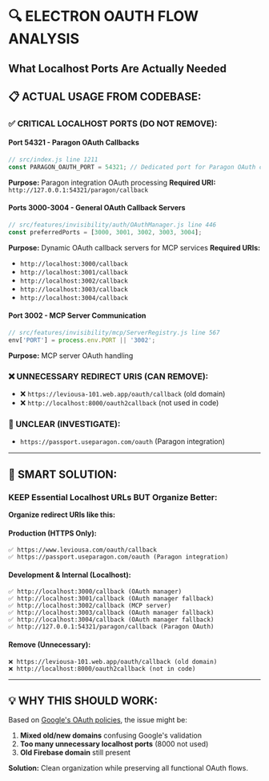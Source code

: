 # 🔍 ELECTRON OAUTH FLOW ANALYSIS
## What Localhost Ports Are Actually Needed

## 📋 **ACTUAL USAGE FROM CODEBASE:**

### **✅ CRITICAL LOCALHOST PORTS (DO NOT REMOVE):**

#### **Port 54321 - Paragon OAuth Callbacks**
```javascript
// src/index.js line 1211
const PARAGON_OAUTH_PORT = 54321; // Dedicated port for Paragon OAuth callbacks
```
**Purpose:** Paragon integration OAuth processing
**Required URI:** `http://127.0.0.1:54321/paragon/callback`

#### **Ports 3000-3004 - General OAuth Callback Servers**  
```javascript
// src/features/invisibility/auth/OAuthManager.js line 446
const preferredPorts = [3000, 3001, 3002, 3003, 3004];
```
**Purpose:** Dynamic OAuth callback servers for MCP services
**Required URIs:** 
- `http://localhost:3000/callback`
- `http://localhost:3001/callback` 
- `http://localhost:3002/callback`
- `http://localhost:3003/callback`
- `http://localhost:3004/callback`

#### **Port 3002 - MCP Server Communication**
```javascript
// src/features/invisibility/mcp/ServerRegistry.js line 567
env['PORT'] = process.env.PORT || '3002';
```
**Purpose:** MCP server OAuth handling

### **❌ UNNECESSARY REDIRECT URIS (CAN REMOVE):**

- ❌ `https://leviousa-101.web.app/oauth/callback` (old domain)
- ❌ `http://localhost:8000/oauth2callback` (not used in code)

### **🤔 UNCLEAR (INVESTIGATE):**
- `https://passport.useparagon.com/oauth` (Paragon integration)

---

## 🔧 **SMART SOLUTION:**

### **KEEP Essential Localhost URLs BUT Organize Better:**

**Organize redirect URIs like this:**

#### **Production (HTTPS Only):**
```
✅ https://www.leviousa.com/oauth/callback
✅ https://passport.useparagon.com/oauth (Paragon integration)
```

#### **Development & Internal (Localhost):**
```
✅ http://localhost:3000/callback (OAuth manager)
✅ http://localhost:3001/callback (OAuth manager fallback)  
✅ http://localhost:3002/callback (MCP server)
✅ http://localhost:3003/callback (OAuth manager fallback)
✅ http://localhost:3004/callback (OAuth manager fallback)
✅ http://127.0.0.1:54321/paragon/callback (Paragon OAuth)
```

#### **Remove (Unnecessary):**
```
❌ https://leviousa-101.web.app/oauth/callback (old domain)
❌ http://localhost:8000/oauth2callback (not in code)
```

---

## 💡 **WHY THIS SHOULD WORK:**

Based on [Google's OAuth policies](https://developers.google.com/identity/protocols/oauth2/policies#browsers), the issue might be:

1. **Mixed old/new domains** confusing Google's validation
2. **Too many unnecessary localhost ports** (8000 not used)
3. **Old Firebase domain** still present

**Solution:** Clean organization while preserving all functional OAuth flows.
